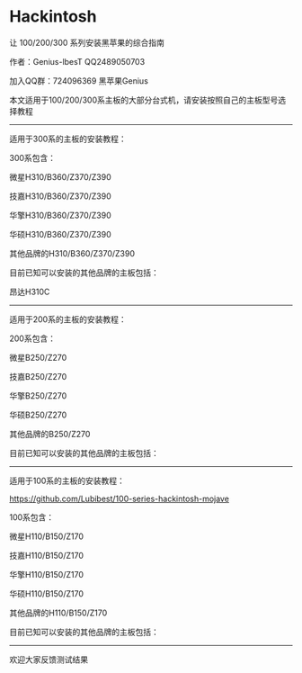 # Hackintosh
让 100/200/300 系列安装黑苹果的综合指南

作者：Genius-lbesT  QQ2489050703

加入QQ群：724096369 黑苹果Genius

本文适用于100/200/300系主板的大部分台式机，请安装按照自己的主板型号选择教程

--------------------------------------------------------------------

适用于300系的主板的安装教程：



300系包含：

微星H310/B360/Z370/Z390 

技嘉H310/B360/Z370/Z390 

华擎H310/B360/Z370/Z390

华硕H310/B360/Z370/Z390

其他品牌的H310/B360/Z370/Z390

目前已知可以安装的其他品牌的主板包括：

昂达H310C


--------------------------------------------------------------------

适用于200系的主板的安装教程：



200系包含：

微星B250/Z270

技嘉B250/Z270

华擎B250/Z270

华硕B250/Z270

其他品牌的B250/Z270

目前已知可以安装的其他品牌的主板包括：




--------------------------------------------------------------------

适用于100系的主板的安装教程：

https://github.com/Lubibest/100-series-hackintosh-mojave

100系包含：

微星H110/B150/Z170

技嘉H110/B150/Z170

华擎H110/B150/Z170

华硕H110/B150/Z170

其他品牌的H110/B150/Z170

目前已知可以安装的其他品牌的主板包括：



--------------------------------------------------------------------

欢迎大家反馈测试结果
